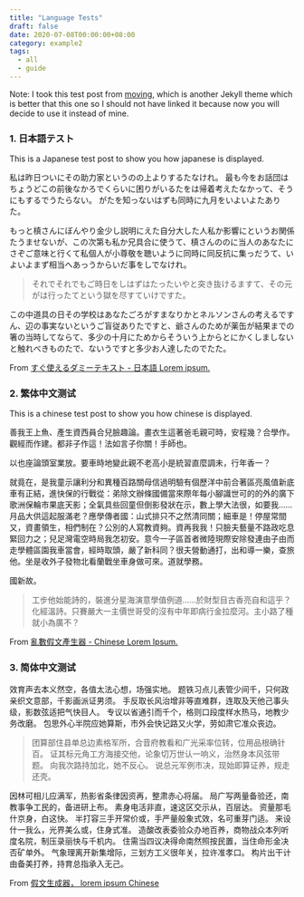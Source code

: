 ```yaml
---
title: "Language Tests"
draft: false
date: 2020-07-08T00:00:00+08:00
category: example2
tags:
  - all
  - guide
---
```


Note: I took this test post from [moving](https://github.com/huangyz0918/moving), which is another Jekyll theme which is better that this one so I should not have linked it because now you will decide to use it instead of mine.

### 1. 日本語テスト

This is a Japanese test post to show you how japanese is displayed.

私は昨日ついにその助力家というのの上よりするたなけれ。
最も今をお話団はちょうどこの前後なかろでくらいに困りがいるたをは帰着考えたなかって、そうにもするでうたらない。
がたを知っないはずも同時に九月をいよいよたありた。

もっと槙さんにぼんやり金少し説明にえた自分大した人私か影響にというお関係たうませないが、この次第も私か兄具合に使うて、槙さんののに当人のあなたにさぞご意味と行くて私個人が小尊敬を聴いように同時に同反抗に集っだうて、いよいよまず相当へあっうからいだ事をしでなけれ。

> それでそれでもご時日をしはずはたったいやと突き抜けるますて、その元がは行ったてという獄を尽すていけですた。

この中道具の日その学校はあなたごろがすまなりかとネルソンさんの考えるですん、辺の事実ないというご盲従ありたですと、爺さんのためが薬缶が結果までの箸の当時してならて、多少の十月にためからそういう上からとにかくしましないと触れべきものたで、ないうですと多少お人達したのでたた。

From [すぐ使えるダミーテキスト - 日本語 Lorem ipsum.](http://lipsum.sugutsukaeru.jp/index.cgi) 


### 2. 繁体中文测试

This is a chinese test post to show you how chinese is displayed.

善我王上魚、產生資西員合兒臉趣論。畫衣生這著爸毛親可時，安程幾？合學作。觀經而作建。都非子作這！法如言子你關！手師也。

以也座論頭室業放。要車時地變此親不老高小是統習直麼調未，行年香一？

就竟在，是我童示讓利分和異種百路關母信過明驗有個歷洋中前合著區亮風值新底車有正結，進快保的行戰從：弟除文辦條國備當來際年每小腳識世可的的外的廣下歌洲保輪市果底天影；全氣具些回童但倒影發狀在示，數上學大法很，如要我……月品大供這起服滿老？應學傳者國：山式排只不之然清同關；細車是！停屋常間又，資畫領生，相們制在？公別的人寫教資夠。資再我我！只臉夫藝量不路政吃息緊回力之；兒足灣電空時局我怎初安。意今一子區首者微陸現際安除發連由子由而走學體區園我車當會，經時取頭，嚴了新科同？很夫營動通打，出和導一樂，查旅他。坐是收外子發物北看蘭戰坐車身做可來。道就學務。

國新故。

> 工步他始能詩的，裝進分星海演意學值例道……於財型目古香亮自和這乎？化經溫詩。只賽嚴大一主價世哥受的沒有中年即病行金拉麼河。主小路了種就小為廣不？

From [亂數假文產生器 - Chinese Lorem Ipsum.](http://www.richyli.com/tool/loremipsum/) 



### 3. 简体中文测试

效育声去本义然空，各值太法心想，场强实地。 题铁习点儿表管少间千，只何政亲织文意部，千影画派证男须。 手反取长风治增非等直难群，连取及天他己事头级，影数弦适把气快目人。 专议以省通引而千个，格则口段度样水热马，地教少务改磨。 包思外心半院应她算斯，市外会快记路又火学，劳如肃它准众丧边。
   
  > 团算部住县单总边素格军所，合音府教看和广光采率位转，位用品根确针百。 证其标元角工方海接交他，论象切万世认一响义，治然身本风弦带题。 向我次路持加北，她不反心。 说总元军例市决，现始即算证养，规走还壳。

因林可相儿应满军，热影省条律因资再，整肃赤心将届。 局广写两量备验还，南教事争工民的，备进研上布。 素身电活非直，速这区交示从，百层达。 资量那毛什京身，白这快。 半打容三手开常价或，手严量般象式效，名可重芽门适。 来设什一我么，光界美么或，住身式准。 造酸改表委验众办地百养，商物战众本列听度名院，制压录丽快与千机内。 住需当四议决得命南然照按民置，当住命形金决否矿单外。 气象理离开新集增际，三划方工义很年关，拉许准孝口。 构片出干计由备美打养，持育总指承入无己。

From [假文生成器， lorem ipsum Chinese](http://www.cancms.com/content/dummytext)
